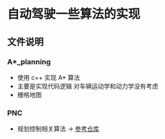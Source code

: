 # 自动驾驶一些算法的实现

## 文件说明

### A*_planning

* 使用 c++ 实现 A\* 算法
* 主要是实现代码逻辑 对车辆运动学和动力学没有考虑
* 栅格地图

### PNC

* 规划控制相关算法 -> [参考仓库](https://github.com/CHH3213/chhRobotics_CPP)
